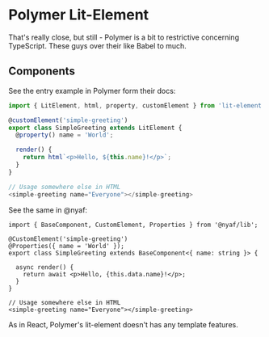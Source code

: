 # Polymer Lit-Element

That's really close, but still - Polymer is a bit to restrictive concerning TypeScript. These guys over their like Babel to much.

## Components

See the entry example in Polymer form their docs:

~~~js
import { LitElement, html, property, customElement } from 'lit-element';

@customElement('simple-greeting')
export class SimpleGreeting extends LitElement {
  @property() name = 'World';

  render() {
    return html`<p>Hello, ${this.name}!</p>`;
  }
}

// Usage somewhere else in HTML
<simple-greeting name="Everyone"></simple-greeting>
~~~

See the same in @nyaf:

~~~tsx
import { BaseComponent, CustomElement, Properties } from '@nyaf/lib';

@CustomElement('simple-greeting')
@Properties({ name = 'World' });
export class SimpleGreeting extends BaseComponent<{ name: string }> {

  async render() {
    return await <p>Hello, {this.data.name}!</p>;
  }
}

// Usage somewhere else in HTML
<simple-greeting name="Everyone"></simple-greeting>
~~~

As in React, Polymer's lit-element doesn't has any template features.
